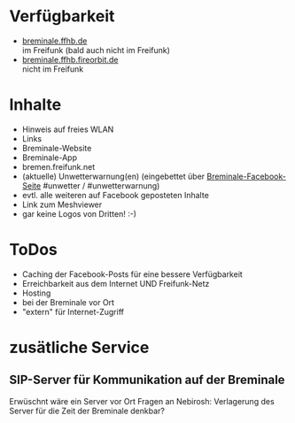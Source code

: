 # Verfügbarkeit
* [breminale.ffhb.de](breminale.ffhb.de)  
  im Freifunk (bald auch nicht im Freifunk)
* [breminale.ffhb.fireorbit.de](breminale.ffhb.fireorbit.de)  
  nicht im Freifunk

# Inhalte
* Hinweis auf freies WLAN
* Links
 * Breminale-Website
 * Breminale-App
 * bremen.freifunk.net
* (aktuelle) Unwetterwarnung(en) (eingebettet über [Breminale-Facebook-Seite](http://facebook.com/Breminale) #unwetter / #unwetterwarnung)
* evtl. alle weiteren auf Facebook geposteten Inhalte
* Link zum Meshviewer
* gar keine Logos von Dritten! :-)

# ToDos
* Caching der Facebook-Posts für eine bessere Verfügbarkeit
* Erreichbarkeit aus dem Internet UND Freifunk-Netz
* Hosting
 * bei der Breminale vor Ort
 * "extern" für Internet-Zugriff

# zusätliche Service
## SIP-Server für Kommunikation auf der Breminale
Erwüschnt wäre ein Server vor Ort
Fragen an Nebirosh: Verlagerung des Server für die Zeit der Breminale denkbar?